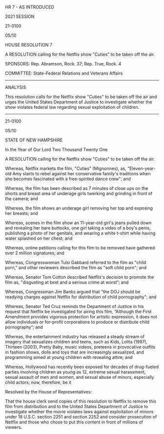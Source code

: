  HR 7 - AS INTRODUCED

 

 

2021 SESSION

 21-0100

 05/10

 

HOUSE RESOLUTION 7

 

A RESOLUTION calling for the Netflix show "Cuties" to be taken off the air.

 

SPONSORS: Rep. Abramson, Rock. 37; Rep. True, Rock. 4

 

COMMITTEE: State-Federal Relations and Veterans Affairs

 

-----------------------------------------------------------------

 

ANALYSIS

 

 This resolution calls for the Netflix show "Cuties" to be taken off the air and urges the United States Department of Justice to investigate whether the show violates federal law regarding sexual exploitation of children.

 

- - - - - - - - - - - - - - - - - - - - - - - - - - - - - - - - - - - - - - - - - - - - - - - - - - - - - - - - - - - - - - - - - - - - - - - - - - - 

 

 

 21-0100

 05/10

 

STATE OF NEW HAMPSHIRE

 

In the Year of Our Lord Two Thousand Twenty One

 

A RESOLUTION calling for the Netflix show "Cuties" to be taken off the air.

 

 Whereas, Netflix markets the film, "Cuties" (Mignonnes), as, "Eleven-year-old Amy starts to rebel against her conservative family's traditions when she becomes fascinated with a free-spirited dance crew"; and

 Whereas, the film has been described as 7 minutes of close ups on the shorts and breast area of underage girls twerking and grinding in front of the camera; and

 Whereas, the film shows an underage girl removing her top and exposing her breasts; and

 Whereas, scenes in the film show an 11-year-old girl's jeans pulled down and revealing her bare buttocks, one girl taking a video of a boy's penis, publishing a photo of her genitals, and wearing a white t-shirt while having water splashed on her chest; and

 Whereas, online petitions calling for this film to be removed have gathered over 2 million signatures; and

 Whereas, Congresswoman Tulsi Gabbard referred to the film as "child porn," and other reviewers described the film as "soft child porn"; and

 Whereas, Senator Tom Cotton described Netflix's decision to promote the film as, "disgusting at best and a serious crime at worst”; and

 Whereas, Congressman Jim Banks argued that "the DOJ should be readying charges against Netflix for distribution of child pornography"; and

 Whereas, Senator Ted Cruz reminds the Department of Justice in his request that Netflix be investigated for airing this film, “Although the First Amendment provides vigorous protection for artistic expression, it does not allow individuals or for-profit corporations to produce or distribute child pornography”; and

 Whereas, the entertainment industry has released a steady stream of imagery that sexualizes children and teens, such as Kids, Lolita (1997), Thirteen (2003), Pretty Baby, music videos, preteens in provocative outfits in fashion shows, dolls and toys that are increasingly sexualized, and programming aimed at young children with revealing attire; and

 Whereas, Hollywood has recently been exposed for decades of drug-fueled parties involving children as young as 12, extreme sexual harassment, sexual assault of men and women, and sexual abuse of minors, especially child actors; now, therefore, be it 

 Resolved by the House of Representatives:

 That the house clerk send copies of this resolution to Netflix to remove this film from distribution and to the United States Department of Justice to investigate whether the movie violates laws against exploitation of minors under 18 U.S.C. section 2251 and section 2252 and consider prosecution of Netflix and those who chose to put this content in front of millions of viewers.

